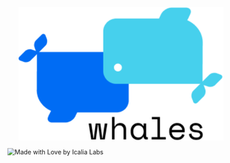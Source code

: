 <p align="center">
  <img src="whales.png" height="300px" alt="Whales by Icalia" />
</p>

![Made with Love by Icalia Labs](https://img.shields.io/badge/With%20love%20by-Icalia%20Labs-ff3434.svg)
